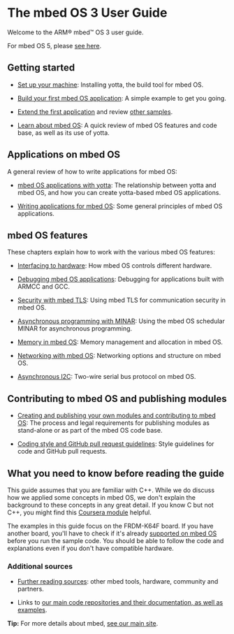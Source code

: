 # The mbed OS 3 User Guide

Welcome to the ARM® mbed™ OS 3 user guide.

<span class="tips">For mbed OS 5, please [see here](https://docs.mbed.com/docs/mbed-os-handbook/en/5.1/).</span>

## Getting started

* [Set up your machine](installation.md): Installing yotta, the build tool for mbed OS.

* [Build your first mbed OS application](FirstProjectmbedOS.md): A simple example to get you going.

* [Extend the first application](Extended_LED.md) and review [other samples](GetTheCode).

* [Learn about mbed OS](about_mbed_os.md): A quick review of mbed OS features and code base, as well as its use of yotta.

## Applications on  mbed OS

A general review of how to write applications for mbed OS:

* [mbed OS applications with yotta](Full_Guide/app_on_yotta.md): The relationship between yotta and mbed OS, and how you can create yotta-based mbed OS applications. 

* [Writing applications for mbed OS](Full_Guide/app_on_mbed_os.md): Some general principles of mbed OS applications.

## mbed OS features

These chapters explain how to work with the various mbed OS features:

* [Interfacing to hardware](Full_Guide/Interfacing.md): How mbed OS controls different hardware.

* [Debugging mbed OS applications](Full_Guide/Debugging.md): Debugging for applications built with ARMCC and GCC.

* [Security with mbed TLS](Full_Guide/mbed_tls.md): Using mbed TLS for communication security in mbed OS.

* [Asynchronous programming with MINAR](Full_Guide/MINAR.md): Using the mbed OS schedular MINAR for asynchronous programming. 

* [Memory in mbed OS](Full_Guide/memory.md): Memory management and allocation in mbed OS. 

* [Networking with mbed OS](Full_Guide/networking.md): Networking options and structure on mbed OS.

* [Asynchronous I2C](Full_Guide/I2C.md): Two-wire serial bus protocol on mbed OS.

## Contributing to mbed OS and publishing modules

* [Creating and publishing your own modules and contributing to mbed OS](Full_Guide/contributing.md): The process and legal requirements for publishing modules as stand-alone or as part of the mbed OS code base.

* [Coding style and GitHub pull request guidelines](Full_Guide/Code_Style.md): Style guidelines for code and GitHub pull requests.

## What you need to know before reading the guide

This guide assumes that you are familiar with C++. While we do discuss how we applied some concepts in mbed OS, we don't explain the background to these concepts in any great detail. If you know C but not C++, you might find this [Coursera module](https://www.coursera.org/course/cplusplus4c) helpful.

The examples in this guide focus on the FRDM-K64F board. If you have another board, you'll have to check if it's already [supported on mbed OS](https://www.mbed.com/en/development/hardware/boards/) before you run the sample code. You should be able to follow the code and explanations even if you don't have compatible hardware.

### Additional sources

* [Further reading sources](FurtherReading.md): other mbed tools, hardware, community and partners. 

* Links to [our main code repositories and their documentation, as well as examples](GetTheCode.md).

<span class="tips">**Tip:** For more details about mbed, [see our main site](http://mbed.com/en/about-mbed/what-mbed/).</span>


